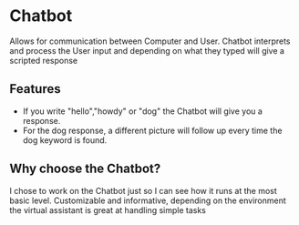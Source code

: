 # Chatbot

Allows for communication between Computer and User. Chatbot interprets and process the User input and depending on what they typed will give a scripted response

## Features

* If you write "hello","howdy" or "dog" the Chatbot will give you a response.
* For the dog response, a different picture will follow up every time the dog keyword is found.

## Why choose the Chatbot?

I chose to work on the Chatbot just so I can see how it runs at the most basic level. Customizable and informative, depending on the environment the virtual assistant is great at handling simple tasks

